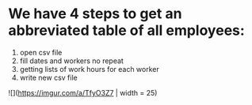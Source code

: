 # We have 4 steps to get an abbreviated table of all employees:

1. open csv file
2. fill dates and workers no repeat
3. getting lists of work hours for each worker
4. write new csv file


![](https://imgur.com/a/TfyO3Z7 | width = 25)
